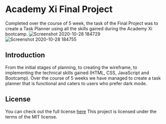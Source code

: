 # Academy Xi Final Project
Completed over the course of 5 week, the task of the Final Project was to create a Task Planner using all the skills gained during the Academy Xi bootcamp.
![Screenshot 2020-10-28 184729](https://user-images.githubusercontent.com/68890741/97407029-00d45600-18f2-11eb-9867-1f96a57e5ab0.jpg)
![Screenshot 2020-10-28 184755](https://user-images.githubusercontent.com/68890741/97407036-02058300-18f2-11eb-8433-22359b906894.jpg)
## Introduction
From the initial stages of planning, to creating the wireframe, to implementing the technical skills gained (HTML, CSS, JavaScript and Bootcamp). Over the course of 5 weeks we have managed to create a task planner that is functional and caters to users who prefer dark mode.
## License
You can check out the full license [here](https://github.com/lou-lou123/Acad-Xi-Final-Project/blob/master/LICENSE)
This project is licensed under the terms of the MIT license.
